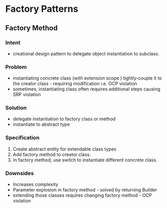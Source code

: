 # Factory Patterns

## Factory Method

### Intent
- creational design pattern to delegate object instantiation to subclass.

### Problem
- instantiating concrete class (with extension scope ) tightly-couple it to the creator class - requiring modification i.e. OCP violation
- sometimes, instantiating class often requires additional steps causing SRP violation

### Solution
- delegate instantiation to factory class or method
- instantiate to abstract type

### Specification
1. Create abstract entity for extendable class types
2. Add factory method to creator class.
3. In factory method, use switch to instantiate different concrete class.

### Downsides
- Increases complexity
- Parameter explosion in factory method - solved by returning Builder
- extending those classes requires changing factory method - OCP violation

